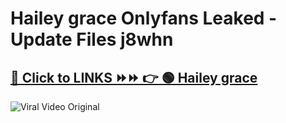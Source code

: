 
 # Hailey grace Onlyfans Leaked - Update Files j8whn

## <h2><a href="https://clipsfans.com/Hailey_grace&ref=git">🔗 Click to LINKS ⏩⏩ 👉 🟢 Hailey grace </a></h2>

<a href="https://clipsfans.com/Hailey_grace&ref=git" rel="nofollow" data-target="animated-image.originalLink"><img src="https://i.ibb.co.com/xMMVF88/686577567.gif" alt="Viral Video Original" style="max-width: 100%; display: inline-block;" data-target="animated-image.originalImage"></a>

